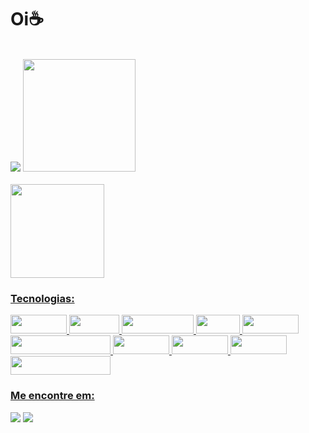 <html>
<div>          
     <h1>Oi☕</h1>
</div>
<br>
<div>
     <img src="https://github.com/Tak3sh1/Tak3sh1/assets/115012811/e0b39d62-ff63-46ae-9dad-74bc7976dcd2">
     <img loading="lazy" height="180em" src="https://github-readme-stats.vercel.app/api?username=Tak3sh1&show_icons=true&theme=dracula&include_all_commits=true&count_private=true"/>

</div>
<br>
     <img height="150em"  align="center" src="https://github-readme-stats.vercel.app/api/top-langs/?username=Tak3sh1&layout=compact&langs_count=7&theme=react" />
<a href="https://github.com/Tak3sh1">
<h3>Tecnologias: </h3>
     <img src="https://img.shields.io/badge/HTML5-E34F26?style=for-the-badge&logo=html5&logoColor=white" width="90" height="30"/>
     <img src="https://img.shields.io/badge/CSS3-1572B6?style=for-the-badge&logo=css3&logoColor=white" width="80" height="30"/>
     <img src="https://img.shields.io/badge/JavaScript-323330?style=for-the-badge&logo=javascript&logoColor=F7DF1E" width="115" height="30"/>
     <img src="https://img.shields.io/badge/C%23-239120?style=for-the-badge&logo=csharp&logoColor=white" width="70" height="30"/>
     <img src="https://img.shields.io/badge/VSCode-0078D4?style=for-the-badge&logo=visual%20studio%20code&logoColor=white)" width="90" height="30"/>
     <img src="https://img.shields.io/badge/Microsoft%20SQL%20Server-CC2927?style=for-the-badge&logo=microsoft%20sql%20server&logoColor=white" width="160" height="30"/>
     <img src="https://img.shields.io/badge/Unity-100000?style=for-the-badge&logo=unity&logoColor=white" width="90" height="30"/>
     <img src="https://img.shields.io/badge/Figma-F24E1E?style=for-the-badge&logo=figma&logoColor=white" width="90" height="30"/>
     <img src="https://img.shields.io/badge/Canva-%2300C4CC.svg?&style=for-the-badge&logo=Canva&logoColor=white" width="90" height="30"/>
     <img src="https://img.shields.io/badge/Adobe%20Photoshop-31A8FF?style=for-the-badge&logo=Adobe%20Photoshop&logoColor=black" width="160" height="30"/>
</div>       
<h3> Me encontre em: </h3>
<div>
     <a href="https://www.linkedin.com/in/twkeshi" target="_blank"><img src="https://img.shields.io/badge/-LinkedIn-%230077B5?style=for-the-badge&logo=linkedin&logoColor=white" target="_blank"></a> 
     <a href="https://instagram.com/takeshi.designer?igshid=NTc4MTIwNjQ2YQ==" target=_blank"> <img src= "https://img.shields.io/badge/Instagram-E4405F?style=for-the-badge&logo=instagram&logoColor=white" target="_blank"></a>
</div>
</html>
